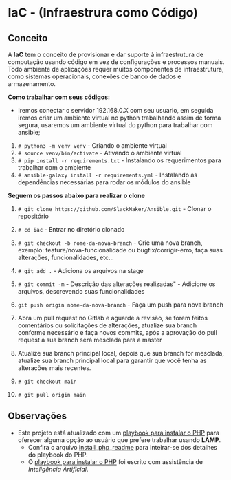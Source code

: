 # IaC - (Infraestrura como Código)

## Conceito
A **IaC** tem o conceito de provisionar e dar suporte à infraestrutura de computação usando código em vez de configurações e processos manuais. Todo ambiente de aplicações requer muitos componentes de infraestrutura, como sistemas operacionais, conexões de banco de dados e armazenamento.

**Como trabalhar com seus códigos:**
- Iremos conectar o servidor 192.168.0.X com seu usuario, em seguida iremos criar um ambiente virtual no python trabalhando assim de forma segura, usaremos um ambiente virtual do python para trabalhar com ansible;

1. `# python3 -m venv venv` - Criando o ambiente virtual
2. `# source venv/bin/activate` - Ativando o ambiente virtual
3. `# pip install -r requirements.txt` - Instalando os requerimentos para trabalhar com o ambiente
4. `# ansible-galaxy install -r requirements.yml` - Instalando as dependências necessárias para rodar os módulos do ansible

**Seguem os passos abaixo para realizar o clone**


1. `# git clone https://github.com/SlackMaker/Ansible.git` - Clonar o repositório
2. `# cd iac` - Entrar no diretório clonado
3. `# git checkout -b nome-da-nova-branch` - Crie uma nova branch, exemplo: feature/nova-funcionalidade ou bugfix/corrigir-erro, faça suas alterações, funcionalidades, etc...
4. `# git add .` - Adiciona os arquivos na stage
5. `# git commit -m` - Descrição das alterações realizadas" - Adicione os arquivos, descrevendo suas funcionalidades
6. `git push origin nome-da-nova-branch` - Faça um push para nova branch

7. Abra um pull request no Gitlab e aguarde a revisão, se forem feitos comentários ou solicitações de alterações, atualize sua branch conforme necessário e faça novos commits, após a aprovação do pull request a sua branch será mesclada para a master

8. Atualize sua branch principal local, depois que sua branch for mesclada, atualize sua branch principal local para  garantir que você tenha as alterações mais recentes.

9. `# git checkout main`

10. `# git pull origin main`

## Observações
- Este projeto está atualizado com um [playbook para instalar o PHP](/Ansible/install_php.yml) para oferecer alguma opção ao usuário que prefere trabalhar usando **LAMP**.
    - Confira o arquivo [install_php_readme](/Ansible/install_php_readme.md) para inteirar-se dos detalhes do playbook do PHP. 
    - O [playbook para instalar o PHP](/Ansible/install_php.yml) foi escrito com assistência de *Inteligência Artificial*.